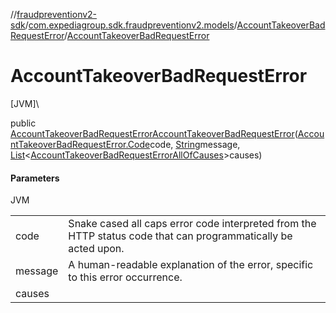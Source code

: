 //[fraudpreventionv2-sdk](../../../index.md)/[com.expediagroup.sdk.fraudpreventionv2.models](../index.md)/[AccountTakeoverBadRequestError](index.md)/[AccountTakeoverBadRequestError](-account-takeover-bad-request-error.md)

# AccountTakeoverBadRequestError

[JVM]\

public [AccountTakeoverBadRequestError](index.md)[AccountTakeoverBadRequestError](-account-takeover-bad-request-error.md)([AccountTakeoverBadRequestError.Code](-code/index.md)code, [String](https://docs.oracle.com/javase/8/docs/api/java/lang/String.html)message, [List](https://docs.oracle.com/javase/8/docs/api/java/util/List.html)&lt;[AccountTakeoverBadRequestErrorAllOfCauses](../-account-takeover-bad-request-error-all-of-causes/index.md)&gt;causes)

#### Parameters

JVM

| | |
|---|---|
| code | Snake cased all caps error code interpreted from the HTTP status code that can programmatically be acted upon. |
| message | A human-readable explanation of the error, specific to this error occurrence. |
| causes |
